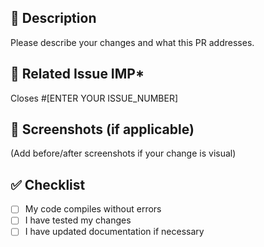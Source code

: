 ## 📄 Description

Please describe your changes and what this PR addresses.

## 🔗 Related Issue IMP*

Closes #[ENTER YOUR ISSUE_NUMBER]

## 📸 Screenshots (if applicable)

(Add before/after screenshots if your change is visual)

## ✅ Checklist

- [ ] My code compiles without errors
- [ ] I have tested my changes
- [ ] I have updated documentation if necessary
